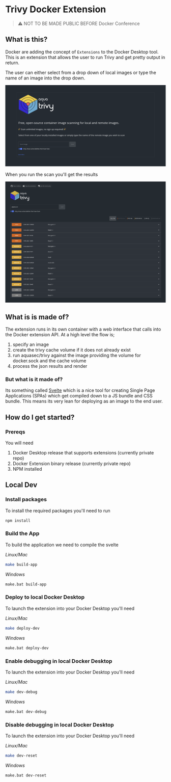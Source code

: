# Trivy Docker Extension

> :warning: NOT TO BE MADE PUBLIC BEFORE Docker Conference

## What is this?

Docker are adding the concept of `Extensions` to the Docker Desktop tool. This is an extension that allows the user to run Trivy and get pretty output in return.

The user can either select from a drop down of local images or type the name of an image into the drop down.

![Screenshot](.github/images/screenshot.png)


When you run the scan you'll get the results

![Screenshot Results](.github/images/screenshot_results.png)

## What is is made of?

The extension runs in its own container with a web interface that calls into the Docker extension API. At a high level the flow is;

1. specify an image
2. create the trivy cache volume if it does not already exist
3. run aquasec/trivy against the image providing the volume for docker.sock and the cache volume
4. process the json results and render

### But what is it made of?

Its something called [Svelte](https://svelte.dev/) which is a nice tool for creating Single Page Applications (SPAs) which get compiled down to a JS bundle and CSS bundle. This means its very lean for deploying as an image to the end user.

## How do I get started?

### Prereqs

You will need 

1. Docker Desktop release that supports extensions (currently private repo)
2. Docker Extension binary release (currently private repo)
3. NPM installed

## Local Dev

### Install packages

To install the required packages you'll need to run

```bash
npm install
```

### Build the App

To build the application we need to compile the svelte

*Linux/Mac*

```bash
make build-app
```

*Windows*

```bash
make.bat build-app
```

### Deploy to local Docker Desktop

To launch the extension into your Docker Desktop you'll need

*Linux/Mac*

```bash
make deploy-dev
```

*Windows*

```bash
make.bat deploy-dev
```

### Enable debugging in local Docker Desktop

To launch the extension into your Docker Desktop you'll need

*Linux/Mac*

```bash
make dev-debug
```

*Windows*

```bash
make.bat dev-debug
```

### Disable debugging in local Docker Desktop

To launch the extension into your Docker Desktop you'll need

*Linux/Mac*

```bash
make dev-reset
```

*Windows*

```bash
make.bat dev-reset
```